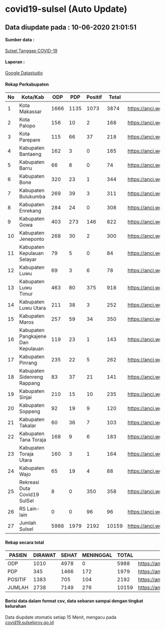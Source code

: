 
# covid19-sulsel (Auto Update)

## Data diupdate pada : 10-06-2020 21:01:51

#### Sumber data :
[Sulsel Tanggap COVID-19](https://covid19.sulselprov.go.id)

#### Laporan :
[Google Datastudio](https://datastudio.google.com/s/jythWGc1j4w)

#### Rekap Perkabupaten 
|No|Kota/Kab|ODP|PDP|Positif|Total|Link|
| --- | --- | --- | --- | --- | --- | --- |
|1|Kota Makassar|1666|1135|1073|3874|https://anci.web.id/cor/kota_makassar|
|2|Kota Palopo|156|10|2|168|https://anci.web.id/cor/kota_palopo|
|3|Kota Parepare|115|66|37|218|https://anci.web.id/cor/kota_parepare|
|4|Kabupaten Bantaeng|162|3|0|165|https://anci.web.id/cor/kabupaten_bantaeng|
|5|Kabupaten Barru|66|8|0|74|https://anci.web.id/cor/kabupaten_barru|
|6|Kabupaten Bone|320|23|1|344|https://anci.web.id/cor/kabupaten_bone|
|7|Kabupaten Bulukumba|269|39|3|311|https://anci.web.id/cor/kabupaten_bulukumba|
|8|Kabupaten Enrekang|284|24|0|308|https://anci.web.id/cor/kabupaten_enrekang|
|9|Kabupaten Gowa|403|273|146|822|https://anci.web.id/cor/kabupaten_gowa|
|10|Kabupaten Jeneponto|268|30|2|300|https://anci.web.id/cor/kabupaten_jeneponto|
|11|Kabupaten Kepulauan Selayar|79|5|0|84|https://anci.web.id/cor/kabupaten_kepulauan_selayar|
|12|Kabupaten Luwu|69|3|6|78|https://anci.web.id/cor/kabupaten_luwu|
|13|Kabupaten Luwu Timur|463|80|375|918|https://anci.web.id/cor/kabupaten_luwu_timur|
|14|Kabupaten Luwu Utara|211|38|3|252|https://anci.web.id/cor/kabupaten_luwu_utara|
|15|Kabupaten Maros|257|59|34|350|https://anci.web.id/cor/kabupaten_maros|
|16|Kabupaten Pangkajene Dan Kepulauan|119|23|1|143|https://anci.web.id/cor/kabupaten_pangkajene_dan_kepulauan|
|17|Kabupaten Pinrang|235|22|5|262|https://anci.web.id/cor/kabupaten_pinrang|
|18|Kabupaten Sidenreng Rappang|83|37|21|141|https://anci.web.id/cor/kabupaten_sidenreng_rappang|
|19|Kabupaten Sinjai|210|15|10|235|https://anci.web.id/cor/kabupaten_sinjai|
|20|Kabupaten Soppeng|92|19|9|120|https://anci.web.id/cor/kabupaten_soppeng|
|21|Kabupaten Takalar|60|36|7|103|https://anci.web.id/cor/kabupaten_takalar|
|22|Kabupaten Tana Toraja|168|9|6|183|https://anci.web.id/cor/kabupaten_tana_toraja|
|23|Kabupaten Toraja Utara|160|3|1|164|https://anci.web.id/cor/kabupaten_toraja_utara|
|24|Kabupaten Wajo|65|19|4|88|https://anci.web.id/cor/kabupaten_wajo|
|25|Rekreasi Duta Covid19 SulSel|8|0|350|358|https://anci.web.id/cor/rekreasi_duta_covid19_sulsel|
|26|RS Lain-lain|0|0|96|96|https://anci.web.id/cor/rs_lain-lain|
|27|Jumlah Sulsel|5988|1979|2192|10159|https://anci.web.id/cor/jumlah_sulsel|

#### Rekap secara total

| PASIEN | DIRAWAT | SEHAT | MENINGGAL | TOTAL | LINK |
| ---- | -------- | ---- | ---- |  ---- | ---- |
| ODP | 1010 | 4978 | 0 | 5988 | https://anci.web.id/cor/odp_detail.html |
| PDP | 345 | 1466 | 172 | 1979 | https://anci.web.id/cor/pdp_detail.html |
| POSITIF | 1383 | 705 | 104 | 2192 | https://anci.web.id/cor/positif_detail.html |
| JUMLAH | 2738 | 7149 | 276 | 10159 | https://anci.web.id/cor/jumlah_sulsel/ |

 
#### Berisi data dalam format csv, data sebaran sampai dengan tingkat kelurahan

Data diupdate otomatis setiap 15 Menit, mengacu pada [covid19.sulselprov.go.id](https://covid19.sulselprov.go.id)

